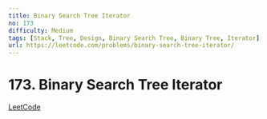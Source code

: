 ```yaml
---
title: Binary Search Tree Iterator
no: 173
difficulty: Medium
tags: [Stack, Tree, Design, Binary Search Tree, Binary Tree, Iterator]
url: https://leetcode.com/problems/binary-search-tree-iterator/
---
```


# 173. Binary Search Tree Iterator

[LeetCode](https://leetcode.com/problems/binary-search-tree-iterator/)

